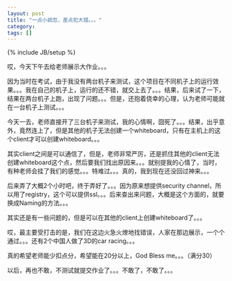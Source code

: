 ```yaml
---
layout: post
title: "一点小疏忽，差点犯大错。。。"
category: 
tags: []
---
```

{% include JB/setup %}

哎，今天下午去给老师展示大作业。。。

因为当时在考试，由于我没有两台机子来测试，这个项目在不同机子上的运行效果。。。我在自己的机子上，运行的还不错，就交上去了。。。结果，后来试了一下，结果在两台机子上跑，出现了问题。。。但是，还抱着侥幸的心理，认为老师可能就在一台机子上测试。。。

今天一去，老师直接开了三台机子来测试，我的心情啊，囧死了。。。结果，出乎意外，竟然连上了，但是其他的机子无法创建一个whiteboard，只有在主机上的这个client才可以创建whiteboard。。。

其实client之间是可以通信了，但是，老师非常严厉，还是抓住其他的client无法创建whiteboard这个点，然后要我们找出原因来。。。就别提我的心情了，当时，有种老师会挂了我们的感觉。。。特难过。。。真的，我到现在还没回过神来。。。

后来弄了大概2个小时吧，终于弄好了。。。因为原来想提供security channel，所以用了registry，这个可以提供ssl。。。后来查出来问题，大概是这个方面的，就要换成Naming的方法。。。

其实还是有一些问题的，但是可以在其他的client上创建whiteboard了。。。

哎，最主要受打击的是，我们在这边火急火燎地找错误，人家在那边展示，一个个通过。。。还有2个中国人做了3D的car racing。。。

真的希望老师能少扣点分，希望能在20分以上，God Bless me。。。（满分30）

以后，再也不敢，不测试就提交作业了。。。不敢了，不敢了。。。